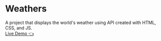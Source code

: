 # Weathers
A project that displays the world's weather using API created with HTML, CSS, and JS.
</br>
<a href="https://mostafakhaledd.github.io/Weather-App/">Live Demo 👈</a>

